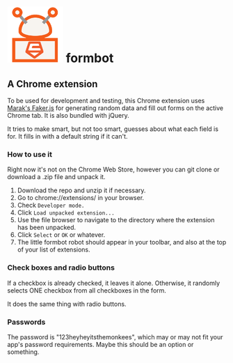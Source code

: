 #  !["formbot logo"](https://github.com/privsecx/formbot-chrome-ext/blob/master/images/icon-128.png) formbot

## A Chrome extension

To be used for development and testing, this Chrome extension uses
[Marak's Faker.js](https://github.com/Marak/Faker.js) for generating random
data and fill out forms on the active Chrome tab.  It is also bundled
with jQuery.

It tries to make smart, but not too smart, guesses about what each
field is for. It fills in with a default string if it can't.

### How to use it
Right now it's not on the Chrome Web Store, however you can git clone or download
a .zip file and unpack it.

1. Download the repo and unzip it if necessary.
1. Go to chrome://extensions/ in your browser.
1. Check `Developer mode.`
1. Click `Load unpacked extension...`
1. Use the file browser to navigate to the directory where the extension
has been unpacked.
1. Click `Select` or `OK` or whatever.
1. The little formbot robot should appear in your toolbar, and also at
the top of your list of extensions.

### Check boxes and radio buttons
If a checkbox is already checked, it leaves it alone. Otherwise, it randomly
selects ONE checkbox from all checkboxes in the form.

It does the same thing with radio buttons.

### Passwords
The password is "123heyheyitsthemonkees", which may or may not fit your app's
password requirements. Maybe this should be an option or something.
